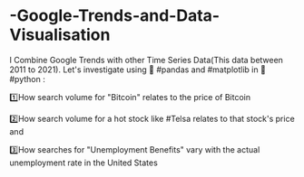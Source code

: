 # -Google-Trends-and-Data-Visualisation
 I Combine Google Trends with other Time Series Data(This data between 2011 to 2021). Let's investigate using 🐼 #pandas and #matplotlib in 🐍 #python :
 
 1️⃣How search volume for "Bitcoin" relates to the price of Bitcoin 
 
 2️⃣How search volume for a hot stock like #Telsa relates to that stock's price and 
 
 3️⃣How searches for "Unemployment Benefits" vary with the actual unemployment rate in the United States
